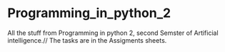 # Programming_in_python_2


All the stuff from Programming in python 2, second Semster of Artificial intelligence.//
The tasks are in the Assigments sheets.
